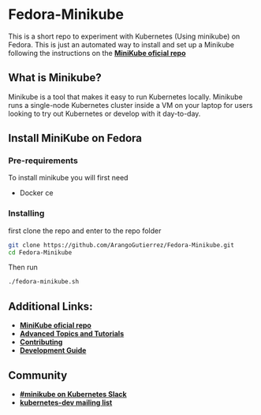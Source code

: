 # Fedora-Minikube
This is a short repo to experiment with Kubernetes (Using minikube) on Fedora.
This is just an automated way to install and set up a Minikube following the instructions on the [**MiniKube oficial repo**](https://github.com/kubernetes/minikube)

## What is Minikube?

Minikube is a tool that makes it easy to run Kubernetes locally. Minikube runs a single-node Kubernetes cluster inside a VM on your laptop for users looking to try out Kubernetes or develop with it day-to-day.

## Install MiniKube on Fedora

### Pre-requirements
To install minikube you will first need
 - Docker ce

### Installing
first clone the repo and enter to the repo folder
```bash
git clone https://github.com/ArangoGutierrez/Fedora-Minikube.git
cd Fedora-Minikube
```
Then run
```bash
./fedora-minikube.sh
```
## Additional Links:
* [**MiniKube oficial repo**](https://github.com/kubernetes/minikube)
* [**Advanced Topics and Tutorials**](https://github.com/kubernetes/minikube/blob/master/docs/README.md)
* [**Contributing**](https://github.com/kubernetes/minikube/blob/master/CONTRIBUTING.md)
* [**Development Guide**](https://github.com/kubernetes/minikube/blob/master/docs/contributors/README.md)

## Community

* [**#minikube on Kubernetes Slack**](https://kubernetes.slack.com)
* [**kubernetes-dev mailing list** ](https://groups.google.com/forum/#!forum/kubernetes-dev)
